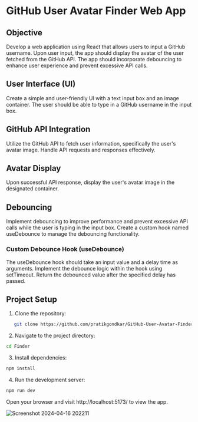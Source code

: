 
# GitHub User Avatar Finder Web App

## Objective

Develop a web application using React that allows users to input a GitHub username. Upon user input, the app should display the avatar of the user fetched from the GitHub API. The app should incorporate debouncing to enhance user experience and prevent excessive API calls.

## User Interface (UI)

Create a simple and user-friendly UI with a text input box and an image container. The user should be able to type in a GitHub username in the input box.

## GitHub API Integration

Utilize the GitHub API to fetch user information, specifically the user's avatar image. Handle API requests and responses effectively.

## Avatar Display

Upon successful API response, display the user's avatar image in the designated container.

## Debouncing

Implement debouncing to improve performance and prevent excessive API calls while the user is typing in the input box. Create a custom hook named useDebounce to manage the debouncing functionality.

### Custom Debounce Hook (useDebounce)

The useDebounce hook should take an input value and a delay time as arguments. Implement the debounce logic within the hook using setTimeout. Return the debounced value after the specified delay has passed.

## Project Setup

1. Clone the repository:

```bash
   git clone https://github.com/pratikgondkar/GitHub-User-Avatar-Finder-.git

```

2. Navigate to the project directory:

```bash
cd Finder
```

3. Install dependencies:

```bash
npm install

```

4. Run the development server:

```bash
npm run dev


```

Open your browser and visit http://localhost:5173/ to view the app.

![Screenshot 2024-04-16 202211](https://github.com/pratikgondkar/GitHub-User-Avatar-Finder-/assets/131374322/505e3fee-3d55-4b81-813e-639b6c927d04)

